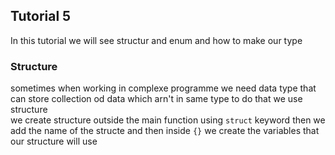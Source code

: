 ## Tutorial 5
In this tutorial we will see structur and enum and how to make our  type

### Structure
sometimes when working in complexe programme we need data type that can store collection od data which arn't in same type to do that we use structure  
we create structure outside the main function using `struct` keyword then we add the name of the structe and then inside `{}` we create the variables that our structure will use
